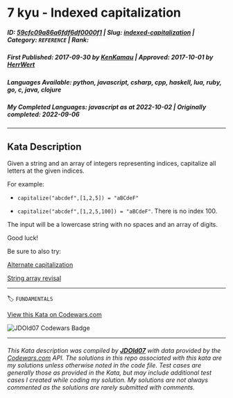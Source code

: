 # 7 kyu - Indexed capitalization

##### **ID**: [59cfc09a86a6fdf6df0000f1](https://www.codewars.com/kata/59cfc09a86a6fdf6df0000f1) | **Slug**: [indexed-capitalization](https://www.codewars.com/kata/59cfc09a86a6fdf6df0000f1) | **Category**: `REFERENCE` | **Rank**: <span style="color:white">7 kyu</span>

##### **First Published**: 2017-09-30 ***by*** [KenKamau](https://www.codewars.com/users/KenKamau) | **Approved**: 2017-10-01 ***by*** [HerrWert](https://www.codewars.com/users/HerrWert)

##### **Languages Available**: python, javascript, csharp, cpp, haskell, lua, ruby, go, c, java, clojure

##### **My Completed Languages**: javascript ***as at*** 2022-10-02 | **Originally completed**: 2022-09-06

---

## Kata Description


Given a string and an array of integers representing indices, capitalize all letters at the given indices. 



For example:



* `capitalize("abcdef",[1,2,5]) = "aBCdeF"`

* `capitalize("abcdef",[1,2,5,100]) = "aBCdeF"`. There is no index 100.



The input will be a lowercase string with no spaces and an array of digits.



Good luck!



Be sure to also try: 



[Alternate capitalization](https://www.codewars.com/kata/59cfc000aeb2844d16000075)



[String array revisal](https://www.codewars.com/kata/59f08f89a5e129c543000069)

---


🏷 `FUNDAMENTALS`


[View this Kata on Codewars.com](https://www.codewars.com/kata/59cfc09a86a6fdf6df0000f1)

![](https://www.codewars.com/users/jdold07/badges/large "JDOld07 Codewars Badge")

---

###### *This Kata description was compiled by [**JDOld07**](https://tpstech.dev) with data provided by the [Codewars.com](https://www.codewars.com) API.  The solutions in this repo associated with this kata are my solutions unless otherwise noted in the code file.  Test cases are generally those as provided in the Kata, but may include additional test cases I created while coding my solution.  My solutions are not always commented as the solutions are rarely submitted with comments.*
